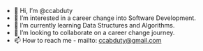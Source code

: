 - 👋 Hi, I’m @ccabduty
- 👀 I’m interested in a career change into Software Development.
- 🌱 I’m currently learning Data Structures and Algorithms.
- 💞️ I’m looking to collaborate on a career change journey.
- 📫 How to reach me - mailto: ccabduty@gmail.com

<!---
ccabduty/ccabduty is a ✨ special ✨ repository because its `README.md` (this file) appears on your GitHub profile.
You can click the Preview link to take a look at your changes.
--->
